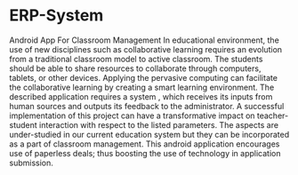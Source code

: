 # ERP-System
Android App For Classroom Management
In educational environment, the use of new disciplines such as collaborative learning requires an evolution from a traditional classroom model to active classroom. The students should be able to share resources to collaborate through computers, tablets, or other devices. Applying the pervasive computing can facilitate the collaborative learning by creating a smart learning environment. The described application requires a system , which receives its inputs from human sources  and outputs its feedback to the administrator.
	A successful implementation of this project can have a transformative impact on teacher-student interaction with respect to the listed parameters. The aspects are under-studied in our current education system but they can be incorporated as a part of classroom management. 
              This android application encourages use of paperless deals; thus boosting the use of technology in application submission.  
